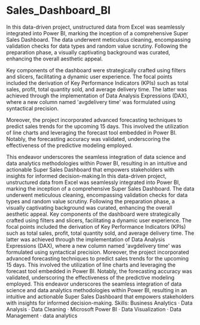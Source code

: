 
# Sales_Dashboard_BI
In this data-driven project, unstructured data from Excel was seamlessly integrated into Power BI, marking the inception of a comprehensive Super Sales Dashboard. The data underwent meticulous cleaning, encompassing validation checks for data types and random value scrutiny. Following the preparation phase, a visually captivating background was curated, enhancing the overall aesthetic appeal.

Key components of the dashboard were strategically crafted using filters and slicers, facilitating a dynamic user experience. The focal points included the derivation of Key Performance Indicators (KPIs) such as total sales, profit, total quantity sold, and average delivery time. The latter was achieved through the implementation of Data Analysis Expressions (DAX), where a new column named 'avgdelivery time' was formulated using syntactical precision.

Moreover, the project incorporated advanced forecasting techniques to predict sales trends for the upcoming 15 days. This involved the utilization of line charts and leveraging the forecast tool embedded in Power BI. Notably, the forecasting accuracy was validated, underscoring the effectiveness of the predictive modeling employed.

This endeavor underscores the seamless integration of data science and data analytics methodologies within Power BI, resulting in an intuitive and actionable Super Sales Dashboard that empowers stakeholders with insights for informed decision-making.In this data-driven project, unstructured data from Excel was seamlessly integrated into Power BI, marking the inception of a comprehensive Super Sales Dashboard. The data underwent meticulous cleaning, encompassing validation checks for data types and random value scrutiny. Following the preparation phase, a visually captivating background was curated, enhancing the overall aesthetic appeal. Key components of the dashboard were strategically crafted using filters and slicers, facilitating a dynamic user experience. The focal points included the derivation of Key Performance Indicators (KPIs) such as total sales, profit, total quantity sold, and average delivery time. The latter was achieved through the implementation of Data Analysis Expressions (DAX), where a new column named 'avgdelivery time' was formulated using syntactical precision. Moreover, the project incorporated advanced forecasting techniques to predict sales trends for the upcoming 15 days. This involved the utilization of line charts and leveraging the forecast tool embedded in Power BI. Notably, the forecasting accuracy was validated, underscoring the effectiveness of the predictive modeling employed. This endeavor underscores the seamless integration of data science and data analytics methodologies within Power BI, resulting in an intuitive and actionable Super Sales Dashboard that empowers stakeholders with insights for informed decision-making.
Skills: Business Analytics · Data Analysis · Data Cleaning · Microsoft Power BI · Data Visualization · Data Management · data analytics 
